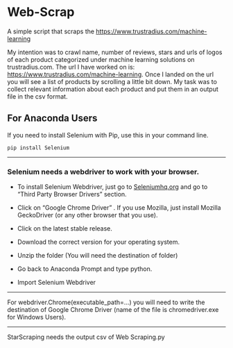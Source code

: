 # Web-Scrap

A simple script that scraps the https://www.trustradius.com/machine-learning

My intention was to crawl name, number of reviews, stars and urls of logos of each product categorized under machine learning solutions on trustradius.com. The url I have worked on is: https://www.trustradius.com/machine-learning. Once I landed on the url you will see a list of products by scrolling a little bit down. My task was to collect relevant information about each product and put them in an output file in the csv format. 

## For Anaconda Users

If you need to install Selenium with Pip, use this in your command line.
```
pip install Selenium
```
---------------------------------------------------------------------------------------------------------------------------------------------------------------------------------

### Selenium needs a webdriver to work with your browser.

- To install Selenium Webdriver, just go to [Seleniumhq.org](https://Seleniumhq.org/) and go to “Third Party Browser Drivers” section.

- Click on “Google Chrome Driver” . If you use Mozilla, just install Mozilla GeckoDriver (or any other browser that you use).

- Click on the latest stable release.

- Download the correct version for your operating system. 

- Unzip the folder (You will need the destination of folder)

- Go back to Anaconda Prompt and type python.

- Import Selenium Webdriver

---------------------------------------------------------------------------------------------------------------------------------------------------------------------------------

For webdriver.Chrome(executable_path=...) you will need to write the destination of Google Chrome Driver (name of the file is chromedriver.exe for Windows Users).

---------------------------------------------------------------------------------------------------------------------------------------------------------------------------------

StarScraping needs the output csv of Web Scraping.py
